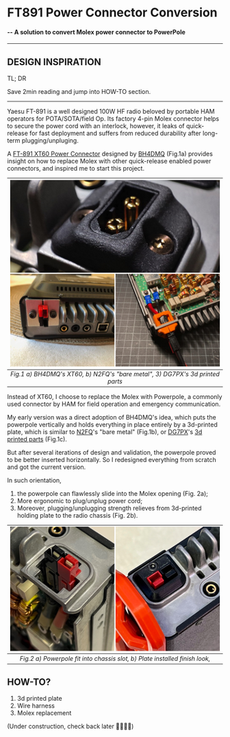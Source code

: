 # FT891 Power Connector Conversion
#### -- A solution to convert Molex power connector to PowerPole
-------

## DESIGN INSPIRATION

TL; DR 

Save 2min reading and jump into HOW-TO section.

-------
Yaesu FT-891 is a well designed 100W HF radio beloved by portable HAM operators for POTA/SOTA/field Op. Its factory 4-pin Molex connector helps to secure the power cord with an interlock, however, it leaks of quick-release for fast deployment and suffers from reduced durability after long-term plugging/unpluging.

A [FT-891 XT60 Power Connector](https://www.thingiverse.com/thing:5322052) designed by [BH4DMQ](https://www.qrz.com/db/BH4DMQ) (Fig.1a) provides insight on how to replace Molex with other quick-release enabled power connectors, and inspired me to start this project.

| ![ref_3in1.jpg](pic/ref_3in1.jpg)|
|:--:|
|*Fig.1  a) BH4DMQ's XT60, b) N2FQ's "bare metal", 3) DG7PX's 3d printed parts*|

Instead of XT60, I choose to replace the Molex with Powerpole, a commonly used connector by HAM for field operation and emergency communication. 

My early version was a direct adoption of BH4DMQ's idea, which puts the powerpole vertically and holds everything in place entirely by a 3d-printed plate, which is similar to [N2FQ](https://www.qrz.com/db/N2FQ)'s "bare metal" (Fig.1b), or [DG7PX](https://www.qrz.com/db/DG7PX)'s [3d printed parts](https://www.thingiverse.com/thing:5443777) (Fig.1c). 

But after several iterations of design and validation, the powerpole proved to be better inserted horizontally. So I redesigned everything from scratch and got the current version.

In such orientation, 
1) the powerpole can flawlessly slide into the Molex opening (Fig. 2a); 
2) More ergonomic to plug/unplug power cord; 
3) Moreover, plugging/unplugging strength relieves from 3d-printed holding plate to the radio chassis (Fig. 2b).

| ![pic_2in1.jpg](pic/pic_2in1.jpg)|
|:--:|
|*Fig.2  a) Powerpole fit into chassis slot, b) Plate installed finish look,*|

## HOW-TO?

1. 3d printed plate
2. Wire harness
3. Molex replacement

(Under construction, check back later 🚧👨🏻‍💻)
